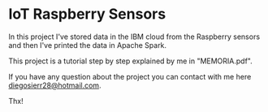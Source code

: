 # IoT Raspberry Sensors
In this project I've stored data in the IBM cloud from the Raspberry sensors and then I've printed the data in Apache Spark.

This project is a tutorial step by step explained by me in "MEMORIA.pdf".

If you have any question about the project you can contact with me here diegosierr28@hotmail.com.

Thx!
